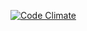 
[![Code Climate](https://codeclimate.com/github/stoked/airport.png)](https://codeclimate.com/github/stoked/airport)
